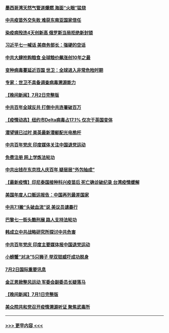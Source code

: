 #### [墨西哥湾天然气管道爆燃 海面“火眼”猛烧](../pages/prog202/a103157438.md?t=07032201) 
#### [中共疫苗外交失败 难获东南亚国家信任](../pages/prog202/a103157338.md?t=07032201) 
#### [染疫病殁连4天创新高 俄罗斯当局拒绝新封锁](../pages/prog202/a103157234.md?t=07032201) 
#### [习近平七一喊话 美商务部长：强硬的空话](../pages/prog202/a103157258.md?t=07032201) 
#### [中共大肆抢购粮食 全球粮价飙涨创10年之最](../pages/prog202/a103157243.md?t=07032201) 
#### [变种病毒蔓延近百国 世卫：全球进入非常危险时期](../pages/prog202/a103157237.md?t=07032201) 
#### [专家：世卫不具备调查病毒溯源能力](../pages/prog202/a103157223.md?t=07032201) 
#### [【晚间新闻】7月2日完整版](../pages/prog202/a103157193.md?t=07032201) 
#### [中共百年全球反共 打倒中共连署破百万](../pages/prog202/a103156369.md?t=07032201) 
#### [【疫情动态】纽约市Delta病毒占17.1% 仅次于英国变体](../pages/prog202/a103157082.md?t=07032201) 
#### [潜望镜已过时 美英最新潜艇配光电桅杆](../pages/prog202/a103156651.md?t=07032201) 
#### [中共百年党庆 印度媒体关注中国退党运动](../pages/prog202/a103156947.md?t=07032201) 
#### [免费注册 网上学炼法轮功](../pages/prog202/a103156796.md?t=07032201) 
#### [中共出钱在东京找人庆百年 疑层层“外包抽成”](../pages/prog202/a103156897.md?t=07032201) 
#### [【最新疫情】印尼泰国接种科兴疫苗后 死亡确诊破纪录 台湾疫情缓解](../pages/prog202/a103156785.md?t=07032201) 
#### [美国年度人口贩运报告：中国再列最差国家](../pages/prog202/a103156744.md?t=07032201) 
#### [中共7.1搬“头破血流”说 美议员谴暴行](../pages/prog202/a103156715.md?t=07032201) 
#### [巴黎七一街头酷刑展 路人支持法轮功](../pages/prog202/a103156684.md?t=07032201) 
#### [韩成立中共战略研究所探讨中共危害](../pages/prog202/a103156663.md?t=07032201) 
#### [中共百年党庆 印度主要媒体报中国退党运动](../pages/prog202/a103156461.md?t=07032201) 
#### [小螃蟹“对决”5只狮子 举双钳威吓成功脱身](../pages/prog202/a103156576.md?t=07032201) 
#### [7月2日国际重要讯息](../pages/prog202/a103156522.md?t=07032201) 
#### [金正恩掀整风运动 军委会副委员长疑落马](../pages/prog202/a103156454.md?t=07032201) 
#### [【晚间新闻】7月1日完整版](../pages/prog202/a103156340.md?t=07032201) 
#### [美众院共和党召开疫情溯源听证 聚焦武毒所](../pages/prog202/a103155272.md?t=07032201) 

----
#### [ >>> 更早内容 <<< ](../indexes/prog202-earlier.md)
